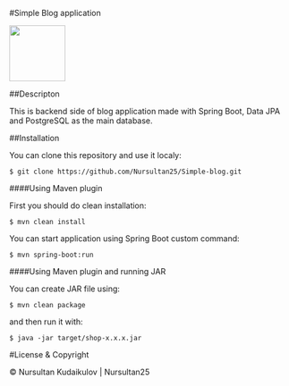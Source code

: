 #Simple Blog application 



<img src="https://camo.githubusercontent.com/..." src="https://ichi.pro/assets/images/max/724/1*AbiX4LwtSNozoyfypcKvEg.png" width="100" height="100" />

##Descripton

This is backend side of blog application made with Spring Boot, Data JPA and PostgreSQL as the main database.

##Installation

You can clone this repository and use it localy:

    $ git clone https://github.com/Nursultan25/Simple-blog.git

####Using Maven plugin

First you should do clean installation:

    $ mvn clean install
You can start application using Spring Boot custom command:

    $ mvn spring-boot:run
####Using Maven plugin and running JAR

You can create JAR file using:

    $ mvn clean package
and then run it with:

    $ java -jar target/shop-x.x.x.jar

#License & Copyright

© Nursultan Kudaikulov | Nursultan25